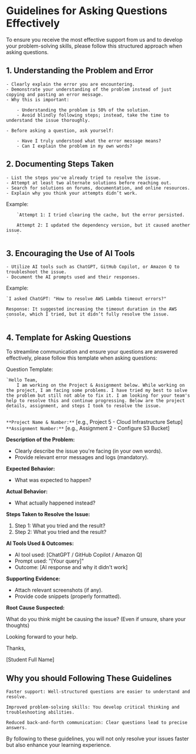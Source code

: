 # Guidelines for Asking Questions Effectively

To ensure you receive the most effective support from us and to develop your problem-solving skills, please follow this structured approach when asking questions.

## 1. Understanding the Problem and Error

    - Clearly explain the error you are encountering.
    - Demonstrate your understanding of the problem instead of just copying and pasting an error message.
    - Why this is important:

        - Understanding the problem is 50% of the solution.
        - Avoid blindly following steps; instead, take the time to understand the issue thoroughly.

    - Before asking a question, ask yourself:

        - Have I truly understood what the error message means?
        - Can I explain the problem in my own words?

## 2. Documenting Steps Taken

    - List the steps you've already tried to resolve the issue.
    - Attempt at least two alternate solutions before reaching out.
    - Search for solutions on forums, documentation, and online resources.
    - Explain why you think your attempts didn’t work.

Example:

        `Attempt 1: I tried clearing the cache, but the error persisted.

        Attempt 2: I updated the dependency version, but it caused another issue.
        `

## 3. Encouraging the Use of AI Tools

    - Utilize AI tools such as ChatGPT, GitHub Copilot, or Amazon Q to troubleshoot the issue.
    - Document the AI prompts used and their responses.

Example:

    `I asked ChatGPT: "How to resolve AWS Lambda timeout errors?"
     
    Response: It suggested increasing the timeout duration in the AWS console, which I tried, but it didn’t fully resolve the issue.
    `

## 4. Template for Asking Questions

To streamline communication and ensure your questions are answered effectively, please follow this template when asking questions:

Question Template:

    `Hello Team, 
        I am working on the Project & Assignment below. While working on the project, I am facing some problems. I have tried my best to solve the problem but still not able to fix it. I am looking for your team's help to resolve this and continue progressing. Below are the project details, assignment, and steps I took to resolve the issue.
    `
`**Project Name & Number:**` [e.g., Project 5 - Cloud Infrastructure Setup]
`**Assignment Number:**` [e.g., Assignment 2 - Configure S3 Bucket]

**Description of the Problem:**

- Clearly describe the issue you're facing (in your own words).
- Provide relevant error messages and logs (mandatory).

**Expected Behavior:**

- What was expected to happen?

**Actual Behavior:**

- What actually happened instead?

**Steps Taken to Resolve the Issue:**

1. Step 1: What you tried and the result?
2. Step 2: What you tried and the result?

**AI Tools Used & Outcomes:**

- AI tool used: [ChatGPT / GitHub Copilot / Amazon Q]
- Prompt used: "[Your query]"
- Outcome: [AI response and why it didn't work]

**Supporting Evidence:**

- Attach relevant screenshots (if any).
- Provide code snippets (properly formatted).

**Root Cause Suspected:**

What do you think might be causing the issue? (Even if unsure, share your thoughts)

Looking forward to your help.

Thanks,

[Student Full Name]

## Why you should Following These Guidelines

    Faster support: Well-structured questions are easier to understand and resolve.

    Improved problem-solving skills: You develop critical thinking and troubleshooting abilities.

    Reduced back-and-forth communication: Clear questions lead to precise answers.

By following to these guidelines, you will not only resolve your issues faster but also enhance your learning experience.
